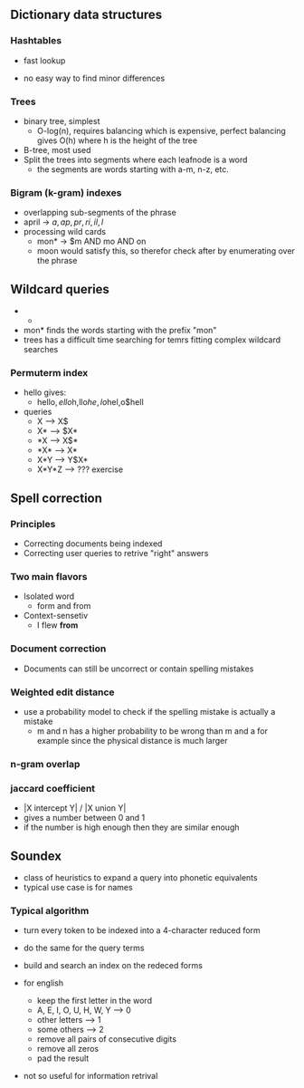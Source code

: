 ## Dictionary data structures

### Hashtables
- fast lookup

- no easy way to find minor differences



### Trees
- binary tree, simplest
    - O-log(n), requires balancing which is expensive, perfect balancing gives O(h) where h is the height of the tree
- B-tree, most used
- Split the trees into segments where each leafnode is a word
    - the segments are words starting with a-m, n-z, etc.


### Bigram (k-gram) indexes
- overlapping sub-segments of the phrase
- april -> $a, ap, pr, ri, il, l$
- processing wild cards
    - mon* -> $m AND mo AND on
    - moon would satisfy this, so therefor check after by enumerating over the phrase


## Wildcard queries
- *
- mon* finds the words starting with the prefix "mon"
- trees has a difficult time searching for temrs fitting complex wildcard searches

### Permuterm index
- hello gives:
    - hello$,ello$h,llo$he,lo$hel,o$hell
- queries
    - X --> X$
    - X* --> $X* 
    - *X --> X$\*
    - *X\* --> X\*
    - X*Y --> Y$X\*
    - X*Y\*Z --> ??? exercise

## Spell correction

### Principles
- Correcting documents being indexed
- Correcting user queries to retrive "right" answers


### Two main flavors
- Isolated word
    - form and from
- Context-sensetiv
    - I flew **from**


### Document correction
- Documents can still be uncorrect or contain spelling mistakes


### Weighted edit distance
- use a probability model to check if the spelling mistake is actually a mistake
    - m and n has a higher probability to be wrong than m and a for example since the physical distance is much larger

### n-gram overlap


### jaccard coefficient
- |X intercept Y| / |X union Y|
- gives a number between 0 and 1
- if the number is high enough then they are similar enough


## Soundex
- class of heuristics to expand a query into phonetic equivalents
- typical use case is for names

### Typical algorithm
- turn every token to be indexed into a 4-character reduced form
- do the same for the query terms
- build and search an index on the redeced forms

- for english
    - keep the first letter in the word
    - A, E, I, O, U, H, W, Y --> 0
    - other letters --> 1
    - some others --> 2
    - remove all pairs of consecutive digits
    - remove all zeros
    - pad the result
- not so useful for information retrival